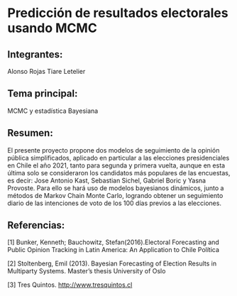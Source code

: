 # Predicción de resultados electorales usando MCMC

## Integrantes:

Alonso Rojas
Tiare Letelier

## Tema principal:

MCMC y estadística Bayesiana

## Resumen:

El presente proyecto propone dos modelos de seguimiento de la opinión pública simplificados, aplicado en particular a las elecciones presidenciales en Chile el año 2021, tanto para segunda y primera vuelta, aunque en esta última solo se consideraron los candidatos más populares de las encuestas, es decir: Jose Antonio Kast, Sebastian Sichel, Gabriel Boric y Yasna Provoste. Para ello se hará uso de modelos bayesianos dinámicos, junto a métodos de Markov Chain Monte Carlo, logrando obtener un seguimiento diario de las intenciones de voto de los 100 días previos a las elecciones.

## Referencias:

[1] Bunker, Kenneth; Bauchowitz, Stefan(2016).Electoral Forecasting and Public Opinion Tracking in Latin America: An Application to Chile Política

[2] Stoltenberg, Emil (2013). Bayesian Forecasting of Election Results in Multiparty Systems. Master’s thesis University of Oslo

[3] Tres Quintos. http://www.tresquintos.cl
